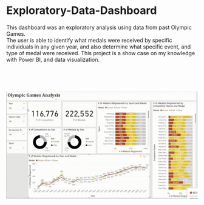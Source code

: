 # Exploratory-Data-Dashboard
This dashboard was an exploratory analysis using data from past Olympic Games. 
<br>
The user is able to identify what medals were received by specific individuals in any given year, and also determine what specific event, and type of medal were received. This project is a show case on my knowledge with Power BI, and data visualization.
<pre>



</pre>
![me](https://github.com/snakemint/Exploratory-Data-Dashboard/blob/main/olympic_dashboard_recording.gif)
